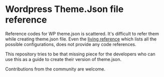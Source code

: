 # Wordpress Theme.Json file reference

Reference codes for WP theme.json is scattered. It's difficult to refer them while creating theme.json file. Even the <a href="https://developer.wordpress.org/block-editor/reference-guides/theme-json-reference/theme-json-living/" target="_blank">living reference</a> which lists all the possible configurations, does not provide any code references.

This repository tries to be that missing piece for the developers who can use this as a guide to create their version of theme.json.

Contributions from the community are welcome.
